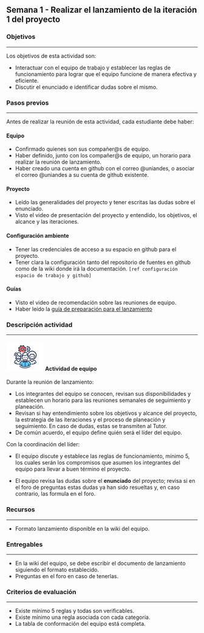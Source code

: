 ## Semana 1 - Realizar el lanzamiento de la iteración 1 del proyecto

### Objetivos

---

Los objetivos de esta actividad son:

- Interactuar con el equipo de trabajo y establecer las reglas de funcionamiento para lograr que el equipo funcione de manera efectiva y eficiente.
- Discutir el enunciado e identificar dudas sobre el mismo.

### Pasos previos

---

Antes de realizar la reunión de esta actividad, cada estudiante debe haber:

#### Equipo

- Confirmado quienes son sus compañer@s de equipo.
- Haber definido, junto con los compañer@s de equipo, un horario para realizar la reunión de lanzamiento.
- Haber creado una cuenta en github con el correo @uniandes, o asociar el correo @uniandes a su cuenta de github existente.

#### Proyecto

- Leído las generalidades del proyecto y tener escritas las dudas sobre el enunciado.
- Visto el video de presentación del proyecto y entendido, los objetivos, el alcance y las iteraciones.

#### Configuración ambiente

- Tener las credenciales de acceso a su espacio en github para el proyecto.
- Tener clara la configuración tanto del repositorio de fuentes en github como de la wiki donde irá la documentación. `[ref configuración espacio de trabajo y github]`

#### Guías

- Visto el video de recomendación sobre las reuniones de equipo.
- Haber leído la [guía de preparación para el lanzamiento](https://ticsw.github.io/mt1_guias_proyecto/semanas/semana1/s1_guia_lanzamiento)

### Descripción actividad

---

#### ![](./../../assets/images/grupo.png) Actividad de equipo

Durante la reunión de lanzamiento:

- Los integrantes del equipo se conocen, revisan sus disponibilidades y establecen un horario para las reuniones semanales de
  seguimiento y planeación.
- Revisan si hay entendimiento sobre los objetivos y alcance del proyecto,
  la estrategia de las iteraciones y el proceso de planeación y seguimiento. En caso de dudas, estas se transmiten al Tutor.
- De común acuerdo, el equipo define quién será el líder del equipo.

Con la coordinación del líder:

- El equipo discute y establece las reglas de funcionamiento, mínimo 5, los cuales serán los compromisos que asumen los integrantes del equipo para llevar a buen término el proyecto.

- El equipo revisa las dudas sobre el **enunciado** del proyecto; revisa si en el foro de preguntas
  estas dudas ya han sido resueltas y, en caso contrario, las formula en el foro.

### Recursos

---

- Formato lanzamiento disponible en la wiki del equipo.

### Entregables

---

- En la wiki del equipo, se debe escribir el documento de lanzamiento siguiendo el formato establecido.
- Preguntas en el foro en caso de tenerlas.

### Criterios de evaluación

---

- Existe mínimo 5 reglas y todas son verificables.
- Existe mínimo una regla asociada con cada categoría.
- La tabla de conformación del equipo está completa.
